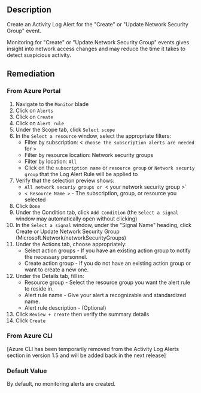 ## Description

Create an Activity Log Alert for the "Create" or "Update Network Security Group" event.

Monitoring for "Create" or "Update Network Security Group" events gives insight into network access changes and may reduce the time it takes to detect suspicious activity.

## Remediation

### From Azure Portal

1. Navigate to the `Monitor` blade
2. Click on `Alerts`
3. Click on `Create`
4. Click on `Alert rule`
5. Under the Scope tab, click `Select scope`
6. In the `Select a resource` window, select the appropriate filters:
    - Filter by subscription: < `choose the subscription alerts are needed` for >
    - Filter by resource location:  Network security groups
    - Filter by location: `All`
    - Click on the `subscription name` or `resource group` or `Network securiy group` that the Log Alert Rule will be applied to
7. Verify that the selection preview shows:
    - `All network securiy groups or `< your network security group >`
    - `< Resource Name >` - The subscription, group, or resource you selected
8. Click `Done`
9. Under the Condition tab, click `Add Condition` (the `Select a signal` window may automatically open without clicking)
10. In the `Select a signal` window, under the "Signal Name" heading, click Create or Update Network Security Group (Microsoft.Network/networkSecurityGroups)
11. Under the Actions tab, choose appropriately:
    - Select action groups - If you have an existing action group to notify the necessary personnel.
    - Create action group - If you do not have an existing action group or want to create a new one.
12. Under the Details tab, fill in:
    - Resource group - Select the resource group you want the alert rule to reside in.
    - Alert rule name - Give your alert a recognizable and standardized name.
    - Alert rule description - (Optional)
13. Click `Review + create` then verify the summary details
14. Click `Create`

### From Azure CLI

[Azure CLI has been temporarily removed from the Activity Log Alerts section in version 1.5 and will be added back in the next release]

### Default Value

By default, no monitoring alerts are created.
